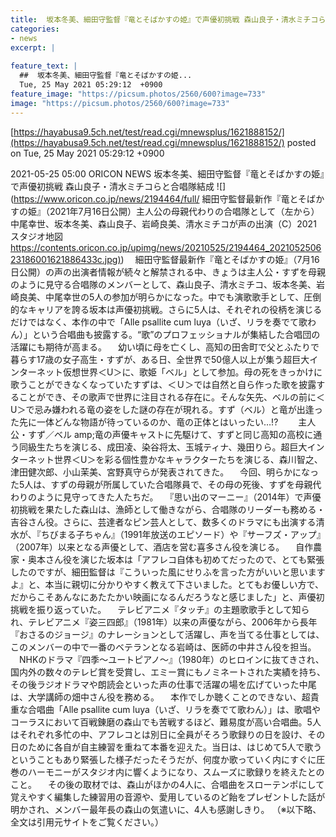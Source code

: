 ```yaml
---
title:  坂本冬美、細田守監督『竜とそばかすの姫』で声優初挑戦 森山良子・清水ミチコらと合唱隊結成  
categories:
- news
excerpt: |
  
feature_text: |
  ##  坂本冬美、細田守監督『竜とそばかすの姫...
  Tue, 25 May 2021 05:29:12  +0900
feature_image: "https://picsum.photos/2560/600?image=733"
image: "https://picsum.photos/2560/600?image=733"
---
```


[https://hayabusa9.5ch.net/test/read.cgi/mnewsplus/1621888152/](https://hayabusa9.5ch.net/test/read.cgi/mnewsplus/1621888152/)
posted on Tue, 25 May 2021 05:29:12  +0900

<!--more-->

2021-05-25 05:00 ORICON NEWS 坂本冬美、細田守監督『竜とそばかすの姫』で声優初挑戦 森山良子・清水ミチコらと合唱隊結成 ![](https://www.oricon.co.jp/news/2194464/full/ 細田守監督最新作『竜とそばかすの姫』（2021年7月16日公開）主人公の母親代わりの合唱隊として（左から）中尾幸世、坂本冬美、森山良子、岩崎良美、清水ミチコが声の出演（C）2021 スタジオ地図 [https://contents.oricon.co.jp/upimg/news/20210525/2194464_202105250623186001621886433c.jpg)](https://contents.oricon.co.jp/upimg/news/20210525/2194464_202105250623186001621886433c.jpg)) 　細田守監督最新作『竜とそばかすの姫』（7月16日公開）の声の出演者情報が続々と解禁される中、きょうは主人公・すずを母親のように見守る合唱隊のメンバーとして、森山良子、清水ミチコ、坂本冬美、岩崎良美、中尾幸世の5人の参加が明らかになった。中でも演歌歌手として、圧倒的なキャリアを誇る坂本は声優初挑戦。さらに5人は、それぞれの役柄を演じるだけではなく、本作の中で「Alle psallite cum luya（いざ、リラを奏でて歌わん）」という合唱曲も披露する。“歌”のプロフェッショナルが集結した合唱団の活躍にも期待が高まる。 　幼い頃に母を亡くし、高知の田舎町で父とふたりで暮らす17歳の女子高生・すずが、ある日、全世界で50億人以上が集う超巨大インターネット仮想世界＜U＞に、歌姫「ベル」として参加。母の死をきっかけに歌うことができなくなっていたすずは、＜Ｕ＞では自然と自ら作った歌を披露することができ、その歌声で世界に注目される存在に。そんな矢先、ベルの前に＜U＞で忌み嫌われる竜の姿をした謎の存在が現れる。すず（ベル）と竜が出逢った先に一体どんな物語が待っているのか、竜の正体とはいったい…!?　 　主人公・すず／ベル amp;竜の声優キャストに先駆けて、すずと同じ高知の高校に通う同級生たちを演じる、成田凌、染谷将太、玉城ティナ、幾田りら。超巨大インターネット世界＜U＞を彩る個性豊かなキャラクターたちを演じる、森川智之、津田健次郎、小山茉美、宮野真守らが発表されてきた。 　今回、明らかになった5人は、すずの母親が所属していた合唱隊員で、その母の死後、すずを母親代わりのように見守ってきた人たちだ。 　『思い出のマーニー』（2014年）で声優初挑戦を果たした森山は、漁師として働きながら、合唱隊のリーダーも務める・吉谷さん役。さらに、芸達者なピン芸人として、数多くのドラマにも出演する清水が、『ちびまる子ちゃん』（1991年放送のエピソード）や『サーフズ・アップ』（2007年）以来となる声優として、酒店を営む喜多さん役を演じる。 　自作農家・奥本さん役を演じた坂本は「アフレコ自体も初めてだったので、とても緊張したのですが、細田監督は『こういった風にせりふを言った方がいいと思いますよ』と、本当に親切に分かりやすく教えて下さいました。とてもお優しい方で、だからこそあんなにあたたかい映画になるんだろうなと感じました」と、声優初挑戦を振り返っていた。 　テレビアニメ『タッチ』の主題歌歌手として知られ、テレビアニメ『姿三四郎』（1981年）以来の声優ながら、2006年から長年『おさるのジョージ』のナレーションとして活躍し、声を当てる仕事としては、このメンバーの中で一番のベテランとなる岩崎は、医師の中井さん役を担当。 　NHKのドラマ『四季〜ユートピアノ〜』（1980年）のヒロインに抜てきされ、国内外の数々のテレビ賞を受賞し、エミー賞にもノミネートされた実績を持ち、その後ラジオドラマや朗読会といった声の仕事で活躍の場を広げていった中尾は、大学講師の畑中さん役を務める。 　本作でしか聴くことのできない、超貴重な合唱曲「Alle psallite cum luya（いざ、リラを奏でて歌わん）」は、歌唱やコーラスにおいて百戦錬磨の森山でも苦戦するほど、難易度が高い合唱曲。5人はそれぞれ多忙の中、アフレコとは別日に全員がそろう歌録りの日を設け、その日のために各自が自主練習を重ねて本番を迎えた。当日は、はじめて5人で歌うということもあり緊張した様子だったそうだが、何度か歌っていく内にすぐに圧巻のハーモニーがスタジオ内に響くようになり、スムーズに歌録りを終えたとのこと。 　その後の取材では、森山がほかの4人に、合唱曲をスローテンポにして覚えやすく編集した練習用の音源や、愛用しているのど飴をプレゼントした話が明かされ、メンバー最年長の森山の気遣いに、4人も感謝しきり。 （※以下略、全文は引用元サイトをご覧ください。）
